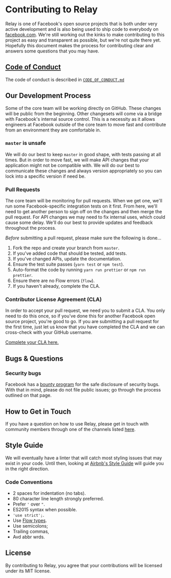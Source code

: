 # Contributing to Relay

Relay is one of Facebook's open source projects that is both under very active development and is also being used to ship code to everybody on [facebook.com](https://www.facebook.com). We're still working out the kinks to make contributing to this project as easy and transparent as possible, but we're not quite there yet. Hopefully this document makes the process for contributing clear and answers some questions that you may have.

## [Code of Conduct](https://code.facebook.com/codeofconduct)

The code of conduct is described in [`CODE_OF_CONDUCT.md`](CODE_OF_CONDUCT.md)

## Our Development Process

Some of the core team will be working directly on GitHub. These changes will be public from the beginning. Other changesets will come via a bridge with Facebook's internal source control. This is a necessity as it allows engineers at Facebook outside of the core team to move fast and contribute from an environment they are comfortable in.

### `master` is unsafe

We will do our best to keep `master` in good shape, with tests passing at all times. But in order to move fast, we will make API changes that your application might not be compatible with. We will do our best to communicate these changes and always version appropriately so you can lock into a specific version if need be.

### Pull Requests

The core team will be monitoring for pull requests. When we get one, we'll run some Facebook-specific integration tests on it first. From here, we'll need to get another person to sign off on the changes and then merge the pull request. For API changes we may need to fix internal uses, which could cause some delay. We'll do our best to provide updates and feedback throughout the process.

*Before* submitting a pull request, please make sure the following is done…

1. Fork the repo and create your branch from `master`.
2. If you've added code that should be tested, add tests.
3. If you've changed APIs, update the documentation.
4. Ensure the test suite passes (`yarn test` or `npm test`).
5. Auto-format the code by running `yarn run prettier` or `npm run prettier`.
6. Ensure there are no Flow errors (`flow`).
7. If you haven't already, complete the CLA.

### Contributor License Agreement (CLA)

In order to accept your pull request, we need you to submit a CLA. You only need to do this once, so if you've done this for another Facebook open source project, you're good to go. If you are submitting a pull request for the first time, just let us know that you have completed the CLA and we can cross-check with your GitHub username.

[Complete your CLA here.](https://code.facebook.com/cla)

## Bugs & Questions

### Security bugs

Facebook has a [bounty program](https://www.facebook.com/whitehat/) for the safe disclosure of security bugs. With that in mind, please do not file public issues; go through the process outlined on that page.

## How to Get in Touch

If you have a question on how to use Relay, please get in touch with community members through one of the channels listed [here](https://facebook.github.io/relay/en/help.html).

## Style Guide

We will eventually have a linter that will catch most styling issues that may exist in your code. Until then, looking at [Airbnb's Style Guide](https://github.com/airbnb/javascript) will guide you in the right direction.

### Code Conventions

* 2 spaces for indentation (no tabs).
* 80 character line length strongly preferred.
* Prefer `'` over `"`.
* ES2015 syntax when possible.
* `'use strict';`.
* Use [Flow types](http://flowtype.org/).
* Use semicolons;
* Trailing commas,
* Avd abbr wrds.

## License

By contributing to Relay, you agree that your contributions will be licensed under its MIT license.
